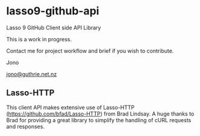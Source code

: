 lasso9-github-api
=================

Lasso 9 GitHub Client side API Library

This is a work in progress.

Contact me for project workflow and brief if you wish to contribute.

Jono

jono@guthrie.net.nz

Lasso-HTTP
----------
This client API makes extensive use of Lasso-HTTP (https://github.com/bfad/Lasso-HTTP) from Brad Lindsay. 
A huge thanks to Brad for providing a great library to simplify the handling of cURL requests and responses.
